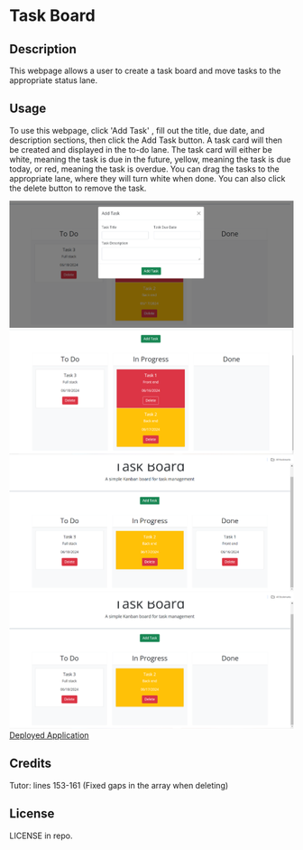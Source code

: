 # Task Board

## Description

This webpage allows a user to create a task board and move tasks to the appropriate status lane.

## Usage

To use this webpage, click 'Add Task' , fill out the title, due date, and description sections, then click the Add Task button. A task card will then be created and displayed in the to-do lane. The task card will either be white, meaning the task is due in the future, yellow, meaning the task is due today, or red, meaning the task is overdue. You can drag the tasks to the appropriate lane, where they will turn white when done. You can also click the delete button to remove the task.

![Screenshot 1](./assets/images/AddTaskModal.PNG)
![Screenshot 2](./assets/images/Tasks1.PNG)
![Screenshot 3](./assets/images/Tasks2.PNG)
![Screenshot 4](./assets/images/Delete.PNG)
[Deployed Application](https://kimiko-dixon.github.io/Task_Board/)

## Credits

Tutor: lines 153-161 (Fixed gaps in the array when deleting)
## License

LICENSE in repo.